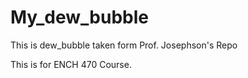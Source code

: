 # My_dew_bubble
This is dew_bubble taken form Prof. Josephson's Repo


This is for ENCH 470 Course.

